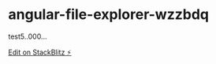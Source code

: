 # angular-file-explorer-wzzbdq

test5..000...

[Edit on StackBlitz ⚡️](https://stackblitz.com/edit/angular-file-explorer-wzzbdq)